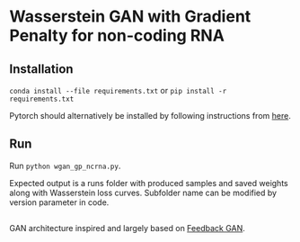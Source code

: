 # Wasserstein GAN with Gradient Penalty for non-coding RNA

## Installation
```conda install --file requirements.txt``` or ```pip install -r requirements.txt```

Pytorch should alternatively be installed by following instructions from
[here](https://pytorch.org/).

## Run
Run ```python wgan_gp_ncrna.py```.

Expected output is a runs folder with produced samples and saved weights along
with Wasserstein loss curves.
Subfolder name can be modified by version parameter in code.

##
GAN architecture inspired and largely based on [Feedback GAN](https://github.com/av1659/fbgan).

